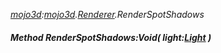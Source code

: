 _[mojo3d](../../modules/mojo3d/mojo3d-module.md):[mojo3d](../../modules/mojo3d/mojo3d-module.md).[Renderer](../../modules/mojo3d/mojo3d-renderer.md).RenderSpotShadows_
##### Method RenderSpotShadows:Void( light:[Light](../../modules/mojo3d/mojo3d-light.md) )
